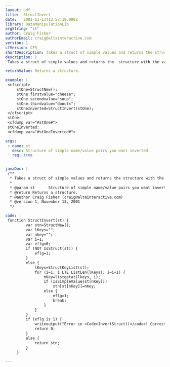 ```yaml
---
layout: udf
title:  StructInvert
date:   2001-11-13T13:57:19.000Z
library: DataManipulationLib
argString: "st"
author: Craig Fisher
authorEmail: craig@altainteractive.com
version: 1
cfVersion: CF5
shortDescription: Takes a struct of simple values and returns the structure with the values and keys inverted.
description: |
 Takes a struct of simple values and returns the  structure with the values and keys inverted.  The Values of the structure passed in will be the keys of the reutrned structure.  The Values of the Keys of the returned structure will be the corresponding keys of the passed in structure.

returnValue: Returns a structure.

example: |
 <cfscript>
     stOne=StructNew();
     stOne.firstvalue="cheese";
     stOne.secondvalue="soup";
     stOne.thirdvalue="donuts";
     stOneInverted=StructInvert(stOne);
 </cfscript>
 stOne:
 <cfdump var="#stOne#">
 stOneInverted:
 <cfdump var="#stOneInverted#">

args:
 - name: st
   desc: Structure of simple name/value pairs you want inverted.
   req: true


javaDoc: |
 /**
  * Takes a struct of simple values and returns the structure with the values and keys inverted.
  * 
  * @param st      Structure of simple name/value pairs you want inverted. 
  * @return Returns a structure. 
  * @author Craig Fisher (craig@altainteractive.com) 
  * @version 1, November 13, 2001 
  */

code: |
 function StructInvert(st) {
         var stn=StructNew();
         var lKeys="";
         var nkey="";
         var i=1;
         var eflg=0;
         if (NOT IsStruct(st)) {
             eflg=1;
         }
         else {
             lKeys=StructKeyList(st);
             for (i=1; i LTE ListLen(lKeys); i=i+1) {
                 nKey=listgetat(lkeys, i);
                 if (IsSimpleValue(st[nKey]))
                     stn[st[nKey]]=nKey;
                 else {
                     eflg=1;
                     break;
                 }
             }
         }
         if (eflg is 1) {
             writeoutput("Error in <Code>InvertStruct()</code>! Correct usage: InvertStruct(<I>Structure</I>) -- Returns a structure with the values and keys of <I>Structure</I> inverted when <i>Structure</i> is a structure of simple values.");
             return 0;
         }
         else {
             return stn;
         }
     }

---
```


